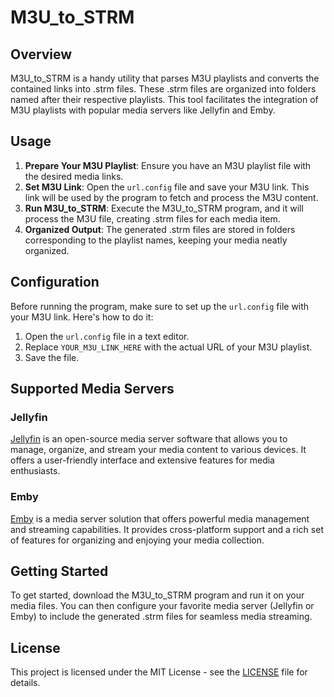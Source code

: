 # M3U_to_STRM

## Overview
M3U_to_STRM is a handy utility that parses M3U playlists and converts the contained links into .strm files. These .strm files are organized into folders named after their respective playlists. This tool facilitates the integration of M3U playlists with popular media servers like Jellyfin and Emby.

## Usage
1. **Prepare Your M3U Playlist**: Ensure you have an M3U playlist file with the desired media links.
2. **Set M3U Link**: Open the `url.config` file and save your M3U link. This link will be used by the program to fetch and process the M3U content.
3. **Run M3U_to_STRM**: Execute the M3U_to_STRM program, and it will process the M3U file, creating .strm files for each media item.
4. **Organized Output**: The generated .strm files are stored in folders corresponding to the playlist names, keeping your media neatly organized.

## Configuration
Before running the program, make sure to set up the `url.config` file with your M3U link. Here's how to do it:

1. Open the `url.config` file in a text editor.
2. Replace `YOUR_M3U_LINK_HERE` with the actual URL of your M3U playlist.
3. Save the file.

## Supported Media Servers

### Jellyfin
[Jellyfin](https://jellyfin.org/) is an open-source media server software that allows you to manage, organize, and stream your media content to various devices. It offers a user-friendly interface and extensive features for media enthusiasts.

### Emby
[Emby](https://emby.media/) is a media server solution that offers powerful media management and streaming capabilities. It provides cross-platform support and a rich set of features for organizing and enjoying your media collection.

## Getting Started
To get started, download the M3U_to_STRM program and run it on your media files. You can then configure your favorite media server (Jellyfin or Emby) to include the generated .strm files for seamless media streaming.

## License
This project is licensed under the MIT License - see the [LICENSE](LICENSE) file for details.
